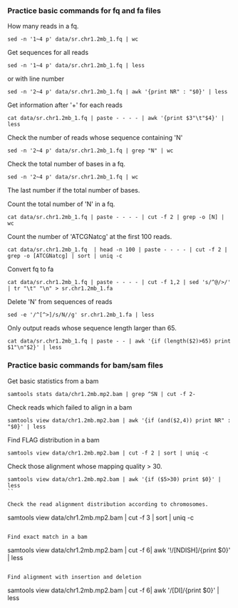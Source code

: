 
### Practice basic commands for fq and fa files

How many reads in a fq.
```
sed -n '1~4 p' data/sr.chr1.2mb_1.fq | wc
```

Get sequences for all reads
```
sed -n '1~4 p' data/sr.chr1.2mb_1.fq | less
```
or with line number
```
sed -n '2~4 p' data/sr.chr1.2mb_1.fq | awk '{print NR" : "$0}' | less
```

Get information after '+' for each reads
```
cat data/sr.chr1.2mb_1.fq | paste - - - - | awk '{print $3"\t"$4}' | less
```


Check the number of reads whose sequence containing 'N'
```
sed -n '2~4 p' data/sr.chr1.2mb_1.fq | grep "N" | wc
```

Check the total number of bases in a fq.
```
sed -n '2~4 p' data/sr.chr1.2mb_1.fq | wc
```
The last number if the total number of bases.


Count the total number of 'N' in a fq.
```
cat data/sr.chr1.2mb_1.fq | paste - - - - | cut -f 2 | grep -o [N] | wc
```

Count the number of 'ATCGNatcg' at the first 100 reads.
```
cat data/sr.chr1.2mb_1.fq  | head -n 100 | paste - - - - | cut -f 2 | grep -o [ATCGNatcg] | sort | uniq -c
```

Convert fq to fa
```
cat data/sr.chr1.2mb_1.fq | paste - - - - | cut -f 1,2 | sed 's/^@/>/' | tr "\t" "\n" > sr.chr1.2mb_1.fa
```

Delete 'N' from sequences of reads
```
sed -e '/^[^>]/s/N//g' sr.chr1.2mb_1.fa | less
```

Only output reads whose sequence length larger than 65.
```
cat data/sr.chr1.2mb_1.fq | paste - - | awk '{if (length($2)>65) print $1"\n"$2}' | less
```


### Practice basic commands for bam/sam files

Get basic statistics from a bam
```
samtools stats data/chr1.2mb.mp2.bam | grep ^SN | cut -f 2-
```

Check reads which failed to align in a bam
```
samtools view data/chr1.2mb.mp2.bam | awk '{if (and($2,4)) print NR" : "$0}' | less
```

Find FLAG distribution in a bam
```
samtools view data/chr1.2mb.mp2.bam | cut -f 2 | sort | uniq -c
```

Check those alignment whose mapping quality > 30.
```
samtools view data/chr1.2mb.mp2.bam | awk '{if ($5>30) print $0}' | less
``

Check the read alignment distribution according to chromosomes.
```
samtools view data/chr1.2mb.mp2.bam | cut -f 3 | sort | uniq -c
```

Find exact match in a bam
```
samtools view data/chr1.2mb.mp2.bam | cut -f 6| awk '!/[NDISH]/{print $0}' | less
```

Find alignment with insertion and deletion
```
samtools view data/chr1.2mb.mp2.bam | cut -f 6| awk '/[DI]/{print $0}' | less
```
